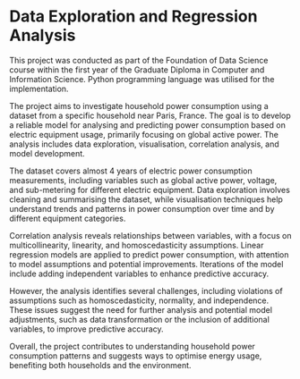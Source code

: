 # Data Exploration and Regression Analysis

This project was conducted as part of the Foundation of Data Science course within the first year of the Graduate Diploma in Computer and Information Science. Python programming language was utilised for the implementation.

The project aims to investigate household power consumption using a dataset from a specific household near Paris, France. The goal is to develop a reliable model for analysing and predicting power consumption based on electric equipment usage, primarily focusing on global active power. The analysis includes data exploration, visualisation, correlation analysis, and model development.

The dataset covers almost 4 years of electric power consumption measurements, including variables such as global active power, voltage, and sub-metering for different electric equipment. Data exploration involves cleaning and summarising the dataset, while visualisation techniques help understand trends and patterns in power consumption over time and by different equipment categories.

Correlation analysis reveals relationships between variables, with a focus on multicollinearity, linearity, and homoscedasticity assumptions. Linear regression models are applied to predict power consumption, with attention to model assumptions and potential improvements. Iterations of the model include adding independent variables to enhance predictive accuracy.

However, the analysis identifies several challenges, including violations of assumptions such as homoscedasticity, normality, and independence. These issues suggest the need for further analysis and potential model adjustments, such as data transformation or the inclusion of additional variables, to improve predictive accuracy.

Overall, the project contributes to understanding household power consumption patterns and suggests ways to optimise energy usage, benefiting both households and the environment.
